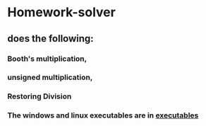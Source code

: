 # Homework-solver
## does the following:
### Booth's multiplication, 
### unsigned multiplication, 
### Restoring Division

### The windows and linux executables are in [executables](https://github.com/Praj41/Homework-solver/tree/master/cmake-build-debug)
